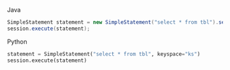 Java
```java
SimpleStatement statement = new SimpleStatement("select * from tbl").setKeyspace("ks");
session.execute(statement);
```
Python
```python
statement = SimpleStatement("select * from tbl", keyspace="ks")
session.execute(statement)
```

